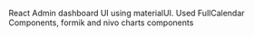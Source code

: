 React Admin dashboard UI using materialUI.
Used FullCalendar Components, formik and nivo charts components
